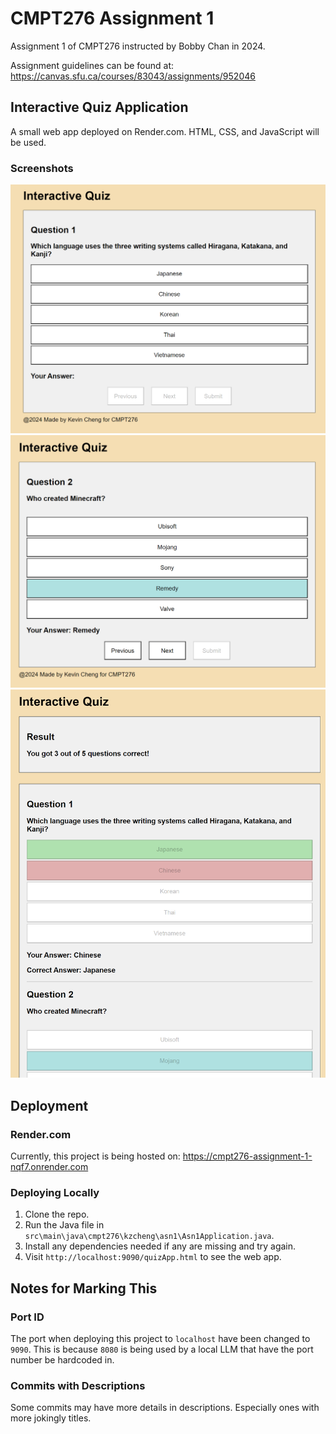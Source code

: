 # CMPT276 Assignment 1
Assignment 1 of CMPT276 instructed by Bobby Chan in 2024.

Assignment guidelines can be found at: <https://canvas.sfu.ca/courses/83043/assignments/952046>

## Interactive Quiz Application
A small web app deployed on Render.com. HTML, CSS, and JavaScript will be used.

### Screenshots
![Default](<documentation/Screenshot 2024-02-03 180341.png>)
![Answer Selected](<documentation/Screenshot 2024-02-03 180610.png>)
![Results Screen](<documentation/Screenshot 2024-02-03 180722.png>)

## Deployment
### Render.com
Currently, this project is being hosted on: <https://cmpt276-assignment-1-nqf7.onrender.com>

### Deploying Locally
1. Clone the repo.
2. Run the Java file in `src\main\java\cmpt276\kzcheng\asn1\Asn1Application.java`.
3. Install any dependencies needed if any are missing and try again.
4. Visit `http://localhost:9090/quizApp.html` to see the web app.

## Notes for Marking This
### Port ID
The port when deploying this project to `localhost` have been changed to `9090`. This is because `8080` is being used by a local LLM that have the port number be hardcoded in.

### Commits with Descriptions
Some commits may have more details in descriptions. Especially ones with more jokingly titles.